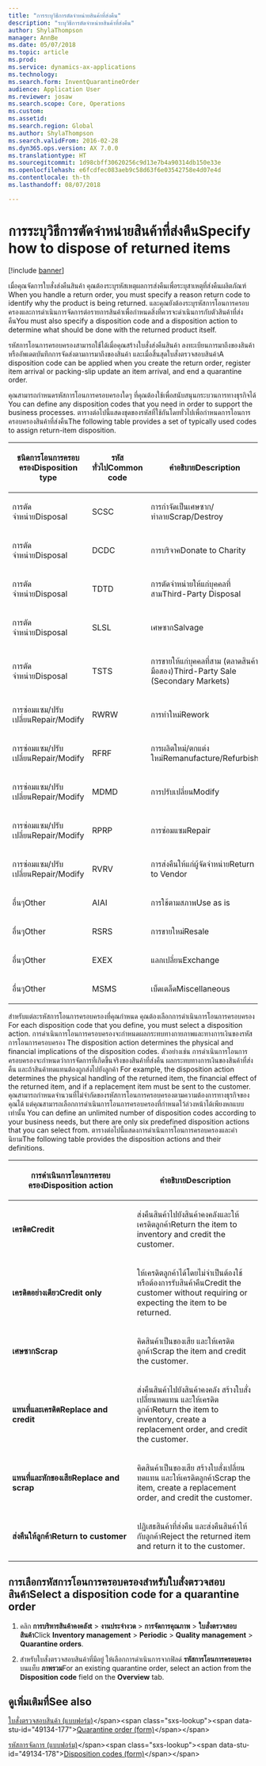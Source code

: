 ```yaml
---
title: "การระบุวิธีการตัดจำหน่ายสินค้าที่ส่งคืน"
description: "ระบุวิธีการตัดจำหน่ายสินค้าที่ส่งคืน"
author: ShylaThompson
manager: AnnBe
ms.date: 05/07/2018
ms.topic: article
ms.prod: 
ms.service: dynamics-ax-applications
ms.technology: 
ms.search.form: InventQuarantineOrder
audience: Application User
ms.reviewer: josaw
ms.search.scope: Core, Operations
ms.custom: 
ms.assetid: 
ms.search.region: Global
ms.author: ShylaThompson
ms.search.validFrom: 2016-02-28
ms.dyn365.ops.version: AX 7.0.0
ms.translationtype: HT
ms.sourcegitcommit: 1d98cbff30620256c9d13e7b4a90314db150e33e
ms.openlocfilehash: e6fcdfec083aeb9c58d63f6e03542758e4d07e4d
ms.contentlocale: th-th
ms.lasthandoff: 08/07/2018

---
```


# <a name="specify-how-to-dispose-of-returned-items"></a><span data-ttu-id="49134-103">การระบุวิธีการตัดจำหน่ายสินค้าที่ส่งคืน</span><span class="sxs-lookup"><span data-stu-id="49134-103">Specify how to dispose of returned items</span></span> 

[!include [banner](../includes/banner.md)]


<span data-ttu-id="49134-104">เมื่อคุณจัดการใบสั่งส่งคืนสินค้า คุณต้องระบุรหัสเหตุผลการส่งคืนเพื่อระบุสาเหตุที่ส่งคืนผลิตภัณฑ์ </span><span class="sxs-lookup"><span data-stu-id="49134-104">When you handle a return order, you must specify a reason return code to identify why the product is being returned.</span></span> <span data-ttu-id="49134-105">และคุณยังต้องระบุรหัสการโอนการครอบครองและการดำเนินการจัดการต่อรายการสินค้าเพื่อกำหนดสิ่งที่ควรจะดำเนินการกับตัวสินค้าที่ส่งคืน</span><span class="sxs-lookup"><span data-stu-id="49134-105">You must also specify a disposition code and a disposition action to determine what should be done with the returned product itself.</span></span>

<span data-ttu-id="49134-106">รหัสการโอนการครอบครองสามารถใช้ได้เมื่อคุณสร้างใบสั่งส่งคืนสินค้า ลงทะเบียนการมาถึงของสินค้า หรืออัพเดตบันทึกการจัดส่งตามการมาถึงของสินค้า และเมื่อสิ้นสุดใบสั่งตรวจสอบสินค้า</span><span class="sxs-lookup"><span data-stu-id="49134-106">A disposition code can be applied when you create the return order, register item arrival or packing-slip update an item arrival, and end a quarantine order.</span></span>

<span data-ttu-id="49134-107">คุณสามารถกำหนดรหัสการโอนการครอบครองใดๆ ที่คุณต้องใช้เพื่อสนับสนุนกระบวนการทางธุรกิจได้ </span><span class="sxs-lookup"><span data-stu-id="49134-107">You can define any disposition codes that you need in order to support the business processes.</span></span> <span data-ttu-id="49134-108">ตารางต่อไปนี้แสดงชุดของรหัสที่ใช้กันโดยทั่วไปเพื่อกำหนดการโอนการครอบครองสินค้าที่ส่งคืน</span><span class="sxs-lookup"><span data-stu-id="49134-108">The following table provides a set of typically used codes to assign return-item disposition.</span></span>

<table>
<colgroup>
<col style="width: 33%" />
<col style="width: 33%" />
<col style="width: 33%" />
</colgroup>
<thead>
<tr class="header">
<th><p><span data-ttu-id="49134-109">ชนิดการโอนการครอบครอง</span><span class="sxs-lookup"><span data-stu-id="49134-109">Disposition type</span></span></p></th>
<th><p><span data-ttu-id="49134-110">รหัสทั่วไป</span><span class="sxs-lookup"><span data-stu-id="49134-110">Common code</span></span></p></th>
<th><p><span data-ttu-id="49134-111">คำอธิบาย</span><span class="sxs-lookup"><span data-stu-id="49134-111">Description</span></span></p></th>
</tr>
</thead>
<tbody>
<tr class="odd">
<td><p><span data-ttu-id="49134-112">การตัดจำหน่าย</span><span class="sxs-lookup"><span data-stu-id="49134-112">Disposal</span></span></p></td>
<td><p><span data-ttu-id="49134-113">SC</span><span class="sxs-lookup"><span data-stu-id="49134-113">SC</span></span></p></td>
<td><p><span data-ttu-id="49134-114">การกำจัดเป็นเศษซาก/ทำลาย</span><span class="sxs-lookup"><span data-stu-id="49134-114">Scrap/Destroy</span></span></p></td>
</tr>
<tr class="even">
<td><p><span data-ttu-id="49134-115">การตัดจำหน่าย</span><span class="sxs-lookup"><span data-stu-id="49134-115">Disposal</span></span></p></td>
<td><p><span data-ttu-id="49134-116">DC</span><span class="sxs-lookup"><span data-stu-id="49134-116">DC</span></span></p></td>
<td><p><span data-ttu-id="49134-117">การบริจาค</span><span class="sxs-lookup"><span data-stu-id="49134-117">Donate to Charity</span></span></p></td>
</tr>
<tr class="odd">
<td><p><span data-ttu-id="49134-118">การตัดจำหน่าย</span><span class="sxs-lookup"><span data-stu-id="49134-118">Disposal</span></span></p></td>
<td><p><span data-ttu-id="49134-119">TD</span><span class="sxs-lookup"><span data-stu-id="49134-119">TD</span></span></p></td>
<td><p><span data-ttu-id="49134-120">การตัดจำหน่ายให้แก่บุคคลที่สาม</span><span class="sxs-lookup"><span data-stu-id="49134-120">Third-Party Disposal</span></span></p></td>
</tr>
<tr class="even">
<td><p><span data-ttu-id="49134-121">การตัดจำหน่าย</span><span class="sxs-lookup"><span data-stu-id="49134-121">Disposal</span></span></p></td>
<td><p><span data-ttu-id="49134-122">SL</span><span class="sxs-lookup"><span data-stu-id="49134-122">SL</span></span></p></td>
<td><p><span data-ttu-id="49134-123">เศษซาก</span><span class="sxs-lookup"><span data-stu-id="49134-123">Salvage</span></span></p></td>
</tr>
<tr class="odd">
<td><p><span data-ttu-id="49134-124">การตัดจำหน่าย</span><span class="sxs-lookup"><span data-stu-id="49134-124">Disposal</span></span></p></td>
<td><p><span data-ttu-id="49134-125">TS</span><span class="sxs-lookup"><span data-stu-id="49134-125">TS</span></span></p></td>
<td><p><span data-ttu-id="49134-126">การขายให้แก่บุคคลที่สาม (ตลาดสินค้ามือสอง)</span><span class="sxs-lookup"><span data-stu-id="49134-126">Third-Party Sale (Secondary Markets)</span></span></p></td>
</tr>
<tr class="even">
<td><p><span data-ttu-id="49134-127">การซ่อมแซม/ปรับเปลี่ยน</span><span class="sxs-lookup"><span data-stu-id="49134-127">Repair/Modify</span></span></p></td>
<td><p><span data-ttu-id="49134-128">RW</span><span class="sxs-lookup"><span data-stu-id="49134-128">RW</span></span></p></td>
<td><p><span data-ttu-id="49134-129">การทำใหม่</span><span class="sxs-lookup"><span data-stu-id="49134-129">Rework</span></span></p></td>
</tr>
<tr class="odd">
<td><p><span data-ttu-id="49134-130">การซ่อมแซม/ปรับเปลี่ยน</span><span class="sxs-lookup"><span data-stu-id="49134-130">Repair/Modify</span></span></p></td>
<td><p><span data-ttu-id="49134-131">RF</span><span class="sxs-lookup"><span data-stu-id="49134-131">RF</span></span></p></td>
<td><p><span data-ttu-id="49134-132">การผลิตใหม่/ตกแต่งใหม่</span><span class="sxs-lookup"><span data-stu-id="49134-132">Remanufacture/Refurbish</span></span></p></td>
</tr>
<tr class="even">
<td><p><span data-ttu-id="49134-133">การซ่อมแซม/ปรับเปลี่ยน</span><span class="sxs-lookup"><span data-stu-id="49134-133">Repair/Modify</span></span></p></td>
<td><p><span data-ttu-id="49134-134">MD</span><span class="sxs-lookup"><span data-stu-id="49134-134">MD</span></span></p></td>
<td><p><span data-ttu-id="49134-135">การปรับเปลี่ยน</span><span class="sxs-lookup"><span data-stu-id="49134-135">Modify</span></span></p></td>
</tr>
<tr class="odd">
<td><p><span data-ttu-id="49134-136">การซ่อมแซม/ปรับเปลี่ยน</span><span class="sxs-lookup"><span data-stu-id="49134-136">Repair/Modify</span></span></p></td>
<td><p><span data-ttu-id="49134-137">RP</span><span class="sxs-lookup"><span data-stu-id="49134-137">RP</span></span></p></td>
<td><p><span data-ttu-id="49134-138">การซ่อมแซม</span><span class="sxs-lookup"><span data-stu-id="49134-138">Repair</span></span></p></td>
</tr>
<tr class="even">
<td><p><span data-ttu-id="49134-139">การซ่อมแซม/ปรับเปลี่ยน</span><span class="sxs-lookup"><span data-stu-id="49134-139">Repair/Modify</span></span></p></td>
<td><p><span data-ttu-id="49134-140">RV</span><span class="sxs-lookup"><span data-stu-id="49134-140">RV</span></span></p></td>
<td><p><span data-ttu-id="49134-141">การส่งคืนให้แก่ผู้จัดจำหน่าย</span><span class="sxs-lookup"><span data-stu-id="49134-141">Return to Vendor</span></span></p></td>
</tr>
<tr class="odd">
<td><p><span data-ttu-id="49134-142">อื่นๆ</span><span class="sxs-lookup"><span data-stu-id="49134-142">Other</span></span></p></td>
<td><p><span data-ttu-id="49134-143">AI</span><span class="sxs-lookup"><span data-stu-id="49134-143">AI</span></span></p></td>
<td><p><span data-ttu-id="49134-144">การใช้ตามสภาพ</span><span class="sxs-lookup"><span data-stu-id="49134-144">Use as is</span></span></p></td>
</tr>
<tr class="even">
<td><p><span data-ttu-id="49134-145">อื่นๆ</span><span class="sxs-lookup"><span data-stu-id="49134-145">Other</span></span></p></td>
<td><p><span data-ttu-id="49134-146">RS</span><span class="sxs-lookup"><span data-stu-id="49134-146">RS</span></span></p></td>
<td><p><span data-ttu-id="49134-147">การขายใหม่</span><span class="sxs-lookup"><span data-stu-id="49134-147">Resale</span></span></p></td>
</tr>
<tr class="odd">
<td><p><span data-ttu-id="49134-148">อื่นๆ</span><span class="sxs-lookup"><span data-stu-id="49134-148">Other</span></span></p></td>
<td><p><span data-ttu-id="49134-149">EX</span><span class="sxs-lookup"><span data-stu-id="49134-149">EX</span></span></p></td>
<td><p><span data-ttu-id="49134-150">แลกเปลี่ยน</span><span class="sxs-lookup"><span data-stu-id="49134-150">Exchange</span></span></p></td>
</tr>
<tr class="even">
<td><p><span data-ttu-id="49134-151">อื่นๆ</span><span class="sxs-lookup"><span data-stu-id="49134-151">Other</span></span></p></td>
<td><p><span data-ttu-id="49134-152">MS</span><span class="sxs-lookup"><span data-stu-id="49134-152">MS</span></span></p></td>
<td><p><span data-ttu-id="49134-153">เบ็ดเตล็ด</span><span class="sxs-lookup"><span data-stu-id="49134-153">Miscellaneous</span></span></p></td>
</tr>
</tbody>
</table>


<span data-ttu-id="49134-154">สำหรับแต่ละรหัสการโอนการครอบครองที่คุณกำหนด คุณต้องเลือกการดำเนินการโอนการครอบครอง </span><span class="sxs-lookup"><span data-stu-id="49134-154">For each disposition code that you define, you must select a disposition action.</span></span> <span data-ttu-id="49134-155">การดำเนินการโอนการครอบครองจะกำหนดผลกระทบทางกายภาพและทางการเงินของรหัสการโอนการครอบครอง </span><span class="sxs-lookup"><span data-stu-id="49134-155">The disposition action determines the physical and financial implications of the disposition codes.</span></span> <span data-ttu-id="49134-156">ตัวอย่างเช่น การดำเนินการโอนการครอบครองจะกำหนดว่าการจัดการที่เกิดขึ้นจริงของสินค้าที่ส่งคืน ผลกระทบทางการเงินของสินค้าที่ส่งคืน และถ้าสินค้าทดแทนต้องถูกส่งไปยังลูกค้า </span><span class="sxs-lookup"><span data-stu-id="49134-156">For example, the disposition action determines the physical handling of the returned item, the financial effect of the returned item, and if a replacement item must be sent to the customer.</span></span> <span data-ttu-id="49134-157">คุณสามารถกำหนดจำนวนที่ไม่จำกัดของรหัสการโอนการครอบครองตามความต้องการทางธุรกิจของคุณได้ แต่คุณสามารถเลือกการดำเนินการโอนการครอบครองที่กำหนดไว้ล่วงหน้าได้เพียงหกแบบเท่านั้น </span><span class="sxs-lookup"><span data-stu-id="49134-157">You can define an unlimited number of disposition codes according to your business needs, but there are only six predefined disposition actions that you can select from.</span></span> <span data-ttu-id="49134-158">ตารางต่อไปนี้แสดงการดำเนินการโอนการครอบครองและคำนิยาม</span><span class="sxs-lookup"><span data-stu-id="49134-158">The following table provides the disposition actions and their definitions.</span></span>

<table>
<colgroup>
<col style="width: 50%" />
<col style="width: 50%" />
</colgroup>
<thead>
<tr class="header">
<th><p><span data-ttu-id="49134-159">การดำเนินการโอนการครอบครอง</span><span class="sxs-lookup"><span data-stu-id="49134-159">Disposition action</span></span></p></th>
<th><p><span data-ttu-id="49134-160">คำอธิบาย</span><span class="sxs-lookup"><span data-stu-id="49134-160">Description</span></span></p></th>
</tr>
</thead>
<tbody>
<tr class="odd">
<td><p><span data-ttu-id="49134-161"><strong>เครดิต</strong></span><span class="sxs-lookup"><span data-stu-id="49134-161"><strong>Credit</strong></span></span></p></td>
<td><p><span data-ttu-id="49134-162">ส่งคืนสินค้าไปยังสินค้าคงคลังและให้เครดิตลูกค้า</span><span class="sxs-lookup"><span data-stu-id="49134-162">Return the item to inventory and credit the customer.</span></span></p></td>
</tr>
<tr class="even">
<td><p><span data-ttu-id="49134-163"><strong>เครดิตอย่างเดียว</strong></span><span class="sxs-lookup"><span data-stu-id="49134-163"><strong>Credit only</strong></span></span></p></td>
<td><p><span data-ttu-id="49134-164">ให้เครดิตลูกค้าได้โดยไม่จำเป็นต้องใช้หรือต้องการรับสินค้าคืน</span><span class="sxs-lookup"><span data-stu-id="49134-164">Credit the customer without requiring or expecting the item to be returned.</span></span></p></td>
</tr>
<tr class="odd">
<td><p><span data-ttu-id="49134-165"><strong>เศษซาก</strong></span><span class="sxs-lookup"><span data-stu-id="49134-165"><strong>Scrap</strong></span></span></p></td>
<td><p><span data-ttu-id="49134-166">คิดสินค้าเป็นของเสีย และให้เครดิตลูกค้า</span><span class="sxs-lookup"><span data-stu-id="49134-166">Scrap the item and credit the customer.</span></span></p></td>
</tr>
<tr class="even">
<td><p><span data-ttu-id="49134-167"><strong>แทนที่และเครดิต</strong></span><span class="sxs-lookup"><span data-stu-id="49134-167"><strong>Replace and credit</strong></span></span></p></td>
<td><p><span data-ttu-id="49134-168">ส่งคืนสินค้าไปยังสินค้าคงคลัง สร้างใบสั่งเปลี่ยนทดแทน และให้เครดิตลูกค้า</span><span class="sxs-lookup"><span data-stu-id="49134-168">Return the item to inventory, create a replacement order, and credit the customer.</span></span></p></td>
</tr>
<tr class="odd">
<td><p><span data-ttu-id="49134-169"><strong>แทนที่และหักของเสีย</strong></span><span class="sxs-lookup"><span data-stu-id="49134-169"><strong>Replace and scrap</strong></span></span></p></td>
<td><p><span data-ttu-id="49134-170">คิดสินค้าเป็นของเสีย สร้างใบสั่งเปลี่ยนทดแทน และให้เครดิตลูกค้า</span><span class="sxs-lookup"><span data-stu-id="49134-170">Scrap the item, create a replacement order, and credit the customer.</span></span></p></td>
</tr>
<tr class="even">
<td><p><span data-ttu-id="49134-171"><strong>ส่งคืนให้ลูกค้า</strong></span><span class="sxs-lookup"><span data-stu-id="49134-171"><strong>Return to customer</strong></span></span></p></td>
<td><p><span data-ttu-id="49134-172">ปฏิเสธสินค้าที่ส่งคืน และส่งคืนสินค้าให้กับลูกค้า</span><span class="sxs-lookup"><span data-stu-id="49134-172">Reject the returned item and return it to the customer.</span></span></p></td>
</tr>
</tbody>
</table>


## <a name="select-a-disposition-code-for-a-quarantine-order"></a><span data-ttu-id="49134-173">การเลือกรหัสการโอนการครอบครองสำหรับใบสั่งตรวจสอบสินค้า</span><span class="sxs-lookup"><span data-stu-id="49134-173">Select a disposition code for a quarantine order</span></span>

1.  <span data-ttu-id="49134-174">คลิก **การบริหารสินค้าคงคลังt** \> **งานประจำงวด** \> **การจัดการคุณภาพ** \> **ใบสั่งตรวจสอบสินค้า**</span><span class="sxs-lookup"><span data-stu-id="49134-174">Click **Inventory management** \> **Periodic** \> **Quality management** \> **Quarantine orders**.</span></span>

2.  <span data-ttu-id="49134-175">สำหรับใบสั่งตรวจสอบสินค้าที่มีอยู่ ให้เลือกการดำเนินการจากฟิลด์ **รหัสการโอนการครอบครอง** บนแท็บ **ภาพรวม**</span><span class="sxs-lookup"><span data-stu-id="49134-175">For an existing quarantine order, select an action from the **Disposition code** field on the **Overview** tab.</span></span>



## <a name="see-also"></a><span data-ttu-id="49134-176">ดูเพิ่มเติมที่</span><span class="sxs-lookup"><span data-stu-id="49134-176">See also</span></span>

<span data-ttu-id="49134-177">[ใบสั่งตรวจสอบสินค้า (แบบฟอร์ม)](https://technet.microsoft.com/en-us/library/aa554073(v=ax.60))</span><span class="sxs-lookup"><span data-stu-id="49134-177">[Quarantine order (form)](https://technet.microsoft.com/en-us/library/aa554073(v=ax.60))</span></span>

<span data-ttu-id="49134-178">[รหัสการจัดการ (แบบฟอร์ม)](https://technet.microsoft.com/en-us/library/hh597113\(v=ax.60\))</span><span class="sxs-lookup"><span data-stu-id="49134-178">[Disposition codes (form)](https://technet.microsoft.com/en-us/library/hh597113\(v=ax.60\))</span></span>

  



